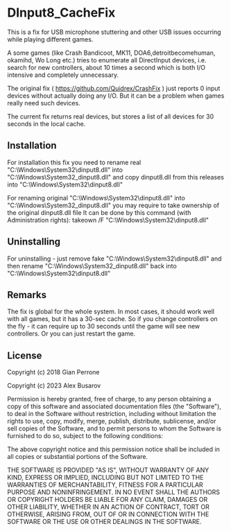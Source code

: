 # DInput8_CacheFix

This is a fix for USB microphone stuttering and other USB issues occurring while playing different games.

A some games (like Crash Bandicoot, MK11, DOA6,detroitbecomehuman, okamihd, Wo Long etc.) tries to enumerate all DirectInput devices, i.e. search for new controllers, about 10 times a second which is both I/O intensive and completely unnecessary.

The original fix ( https://github.com/Quidrex/CrashFix ) just reports 0 input devices without actually doing any I/O.
But it can be a problem when games really need such devices.

The current fix returns real devices, but stores a list of all devices for 30 seconds in the local cache.

## Installation

For installation this fix you need to rename real "C:\Windows\System32\dinput8.dll" into "C:\Windows\System32\_dinput8.dll" 
and copy dinput8.dll from this releases into "C:\Windows\System32\dinput8.dll"

For renaming original "C:\Windows\System32\dinput8.dll" into "C:\Windows\System32\_dinput8.dll" you may require to take ownership of the original dinput8.dll file
It can be done by this command (with Administration rights):
takeown /F "C:\Windows\System32\dinput8.dll"

## Uninstalling

For uninstalling - just remove fake "C:\Windows\System32\dinput8.dll" and then rename "C:\Windows\System32\_dinput8.dll" back into "C:\Windows\System32\dinput8.dll"

## Remarks

The fix is global for the whole system. In most cases, it should work well with all games, but it has a 30-sec cache. So if you change controllers on the fly - it can require up to 30 seconds until the game will see new controllers. Or you can just restart the game.

## License

Copyright (c) 2018 Gian Perrone

Copyright (c) 2023 Alex Busarov

Permission is hereby granted, free of charge, to any person obtaining a copy
of this software and associated documentation files (the "Software"), to deal
in the Software without restriction, including without limitation the rights
to use, copy, modify, merge, publish, distribute, sublicense, and/or sell
copies of the Software, and to permit persons to whom the Software is
furnished to do so, subject to the following conditions:

The above copyright notice and this permission notice shall be included in all
copies or substantial portions of the Software.

THE SOFTWARE IS PROVIDED "AS IS", WITHOUT WARRANTY OF ANY KIND, EXPRESS OR
IMPLIED, INCLUDING BUT NOT LIMITED TO THE WARRANTIES OF MERCHANTABILITY,
FITNESS FOR A PARTICULAR PURPOSE AND NONINFRINGEMENT. IN NO EVENT SHALL THE
AUTHORS OR COPYRIGHT HOLDERS BE LIABLE FOR ANY CLAIM, DAMAGES OR OTHER
LIABILITY, WHETHER IN AN ACTION OF CONTRACT, TORT OR OTHERWISE, ARISING FROM,
OUT OF OR IN CONNECTION WITH THE SOFTWARE OR THE USE OR OTHER DEALINGS IN THE
SOFTWARE.
